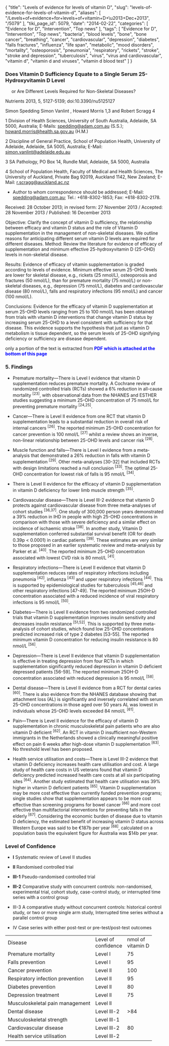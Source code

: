 {
    "title": "Levels of evidence for levels of vitamin D",
    "slug": "levels-of-evidence-for-levels-of-vitamin-d",
    "aliases": [
        "/Levels+of+evidence+for+levels+of+vitamin+D+\u2013+Dec+2013",
        "/5079"
    ],
    "tiki_page_id": 5079,
    "date": "2014-02-22",
    "categories": [
        "Evidence for D",
        "Intervention",
        "Top news"
    ],
    "tags": [
        "Evidence for D",
        "Intervention",
        "Top news",
        "bacteria",
        "blood levels",
        "bone",
        "bone cancer",
        "breathing",
        "cancer",
        "cardiovascular",
        "depression",
        "diabetes",
        "falls fractures",
        "influenza",
        "life span",
        "metabolic",
        "mood disorders",
        "mortality",
        "osteoporosis",
        "pneumonia",
        "respiratory",
        "rickets",
        "stroke",
        "stroke and depression",
        "tuberculosis",
        "virus",
        "virus and cardiovascular",
        "vitamin d",
        "vitamin d and viruses",
        "vitamin d blood test"
    ]
}


### Does Vitamin D Sufficiency Equate to a Single Serum 25-Hydroxyvitamin D Level   
&nbsp; &nbsp; &nbsp;or Are Different Levels Required for Non-Skeletal Diseases?

Nutrients 2013, 5, 5127-5139; doi:10.3390/nu5125127

Simon Spedding     Simon Vanlint , Howard Morris 1,3 and Robert Scragg 4

1 Division of Health Sciences, University of South Australia, Adelaide, SA 5000, Australia; E-Mails: spedding@adam.com.au (S.S.); howard.morris@health.sa.gov.au (H.M.)

2 Discipline of General Practice, School of Population Health, University of Adelaide, Adelaide, SA 5005, Australia; E-Mail: simon.vanlint@adelaide.edu.au

3 SA Pathology, PO Box 14, Rundle Mall, Adelaide, SA 5000, Australia

4 School of Population Health, Faculty of Medical and Health Sciences, The University of Auckland, Private Bag 92019, Auckland 1142, New Zealand; E-Mail: r.scragg@auckland.ac.nz

* Author to whom correspondence should be addressed; E-Mail: spedding@adam.com.au; Tel.: +618-8302-1853; Fax: +618-8302-2178.

Received: 28 October 2013; in revised form: 27 November 2013 / Accepted: 28 November 2013 / Published: 16 December 2013

Objective: Clarify the concept of vitamin D sufficiency, the relationship between efficacy and vitamin D status and the role of Vitamin D supplementation in the management of non-skeletal diseases. We outline reasons for anticipating different serum vitamin D levels are required for different diseases. Method: Review the literature for evidence of efficacy of supplementation and minimum effective 25-hydroxyvitamin D (25-OHD) levels in non-skeletal disease. 

Results: Evidence of efficacy of vitamin supplementation is graded according to levels of evidence. Minimum effective serum 25-OHD levels are lower for skeletal disease, e.g., rickets (25 nmol/L), osteoporosis and fractures (50 nmol/L), than for premature mortality (75 nmol/L) or non-skeletal diseases, e.g., depression (75 nmol/L), diabetes and cardiovascular disease (80 nmol/L), falls and respiratory infections (95 nmol/L) and cancer (100 nmol/L). 

Conclusions: Evidence for the efficacy of vitamin D supplementation at serum 25-OHD levels ranging from 25 to 100 nmol/L has been obtained from trials with vitamin D interventions that change vitamin D status by increasing serum 25-OHD to a level consistent with sufficiency for that disease. This evidence supports the hypothesis that just as vitamin D metabolism is tissue dependent, so the serum levels of 25-OHD signifying deficiency or sufficiency are disease dependent.

only a portion of the text is extracted from  **<span style="color:#00F;">PDF which is attached at the bottom of this page</span>** 

### 5. Findings

* Premature mortality—There is Level I evidence that vitamin D supplementation reduces premature mortality. A Cochrane review of randomized controlled trials (RCTs) showed a 6% reduction in all-cause mortality <sup>[23]</sup>, with observational data from the NHANES and ESTHER studies suggesting a minimum 25-OHD concentration of 75 nmol/L for preventing premature mortality <sup>[24,25]</sup>.

* Cancer—There is Level II evidence from one RCT that vitamin D supplementation leads to a substantial reduction in overall risk of internal cancers <sup>[26]</sup>. The reported minimum 25-OHD concentration for cancer prevention is 100 nmol/L <sup>[27]</sup> whilst a review shows an inverse, non-linear relationship between 25-OHD levels and cancer risk <sup>[28]</sup>.

* Muscle function and falls—There is Level I evidence from a meta-analysis that demonstrated a 26% reduction in falls with vitamin D supplementation <sup>[29]</sup>. Other meta-analyses <span>[30-32]</span> that included RCTs with design limitations reached a null conclusion <sup>[33]</sup>. The optimal 25-OHD concentration for lowest risk of falls is 95 nmol/L <sup>[34]</sup>.

* There is Level II evidence for the efficacy of vitamin D supplementation in vitamin D deficiency for lower limb muscle strength <sup>[35]</sup>.

* Cardiovascular disease—There is Level III-2 evidence that vitamin D protects against cardiovascular disease from three meta-analyses of cohort studies <sup>[36,37]</sup>. One study of 300,000 person years demonstrated a 39% reduction in IHD in people with high 25-OHD concentrations in comparison with those with severe deficiency and a similar effect on incidence of ischaemic stroke <sup>[38]</sup>. In another study, Vitamin D supplementation conferred substantial survival benefit (OR for death 0.39p < 0.0001) in cardiac patients <sup>[39]</sup>. These estimates are very similar to those proposed in an earlier systematic review and meta-analysis by Parker et al. <sup>[40]</sup>. The reported minimum 25-OHD concentration associated with lowest CVD risk is 80 nmol/L <sup>[41]</sup>.

* Respiratory infections—There is Level II evidence that vitamin D supplementation reduces rates of respiratory infections including pneumonia <sup>[42]</sup>, influenza <sup>[43]</sup> and upper respiratory infections <sup>[44]</sup>. This is supported by epidemiological studies for tuberculosis <sup>[45,46]</sup> and other respiratory infections <span>[47-49]</span>. The reported minimum 25OH-D concentration associated with a reduced incidence of viral respiratory infections is 95 nmol/L <sup>[50]</sup>.

* Diabetes—There is Level II evidence from two randomized controlled trials that vitamin D supplementation improves insulin sensitivity and decreases insulin resistance <sup>[51,52]</sup>. This is supported by three meta-analysis of cohort studies, which found low 25-OHD concentrations predicted increased risk of type 2 diabetes <span>[53-55]</span>. The reported minimum vitamin D concentration for reducing insulin resistance is 80 nmol/L <sup>[56]</sup>.

* Depression—There is Level II evidence that vitamin D supplementation is effective in treating depression from four RCTs in which supplementation significantly reduced depression in vitamin D deficient depressed patients <span>[56-59]</span>. The reported minimum 25OH-D concentration associated with reduced depression is 95 nmol/L <sup>[58]</sup>.

* Dental disease—There is Level II evidence from a RCT for dental caries <sup>[60]</sup>. There is also evidence from the NHANES database showing that attachment loss (AL) is significantly and inversely correlated with serum 25-OHD concentrations in those aged over 50 years AL was lowest in individuals whose 25-OHD levels exceeded 84 nmol/L <sup>[61]</sup>.

* Pain—There is Level II evidence for the efficacy of vitamin D supplementation in chronic musculoskeletal pain patients who are also vitamin D deficient <sup>[62]</sup>. An RCT in vitamin D insufficient non-Western immigrants in the Netherlands showed a clinically meaningful positive effect on pain 6 weeks after high-dose vitamin D supplementation <sup>[63]</sup>. No threshold level has been proposed.

* Health service utilisation and costs—There is Level III-2 evidence that vitamin D deficiency increases health care utilisation and cost. A large study of health care costs in US veterans found that vitamin D deficiency predicted increased health care costs at all six participating sites <sup>[64]</sup>. Another study estimated that health care utilisation was 39% higher in vitamin D deficient patients <sup>[65]</sup>. Vitamin D supplementation may be more cost effective than currently funded prevention programs; single studies show that supplementation appears to be more cost effective than screening programs for bowel cancer <sup>[66]</sup> and more cost effective than multifactorial interventions for preventing falls in the elderly <sup>[67]</sup>. Considering the economic burden of disease due to vitamin D deficiency, the estimated benefit of increasing vitamin D status across Western Europe was said to be €187b per year <sup>[68]</sup>, calculated on a population basis the equivalent figure for Australia was $14b per year.

### Level of Confidence

*  **I**   Systematic review of Level II studies 

*  **II**  Randomised controlled trial 

*  **III-1**   Pseudo-randomised controlled trial 

*  **III-2**   Comparative study with concurrent controls: non-randomised, experimental trial, cohort study, case-control study, or interrupted time series with a control group 

* III-3  A comparative study without concurrent controls: historical control study, or two or more single arm study, Interrupted time series without a parallel control group 

* IV  Case series with either post-test or pre-test/post-test outcomes

| | | |
| --- | --- | --- |
| Disease | Level of <br>confidence | nmol of <br>vitamin D |
| Premature mortality  | Level l  | 75  |
| Falls prevention  | Level l  | 95  |
| Cancer prevention  | Level ll  | 100  |
| Respiratory infection prevention   | Level ll  | 95  |
| Diabetes prevention  | Level ll   | 80  |
| Depression treatment  | Level ll  | 75   |
| Musculoskeletal pain management  | Level ll   |  |
| Dental disease  | Level lll-2  | >84   |
| Musculoskeletal strength  | Level lll-1   |  |
| Cardiovascular disease  | Level lll-2   | 80   |
| Health service utilisation  | Level lll-2  |  |
